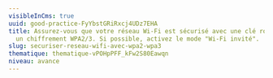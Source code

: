 ```yaml
---
visibleInCms: true
uuid: good-practice-FyYbstGRiRxcj4UDz7EHA
title: Assurez-vous que votre réseau Wi-Fi est sécurisé avec une clé robuste et
  un chiffrement WPA2/3. Si possible, activez le mode "Wi-Fi invité".
slug: securiser-reseau-wifi-avec-wpa2-wpa3
thematique: thematique-vPOHpPFF_kFw2S80Eawqn
niveau: avance
---
```

